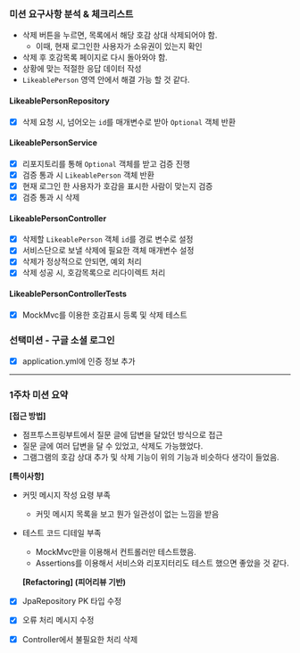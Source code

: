### 미션 요구사항 분석 & 체크리스트
- 삭제 버튼을 누르면, 목록에서 해당 호감 상대 삭제되어야 함.
  - 이때, 현재 로그인한 사용자가 소유권이 있는지 확인
- 삭제 후 호감목록 페이지로 다시 돌아와야 함.
- 상황에 맞는 적절한 응답 데이터 작성
- `LikeablePerson` 영역 안에서 해결 가능 할 것 같다.

#### LikeablePersonRepository
- [X]  삭제 요청 시, 넘어오는 `id`를 매개변수로 받아 `Optional` 객체 반환

#### LikeablePersonService

- [X] 리포지토리를 통해 `Optional` 객체를 받고 검증 진행
- [X] 검증 통과 시 `LikeablePerson` 객체 반환
- [X] 현재 로그인 한 사용자가 호감을 표시한 사람이 맞는지 검증
- [X] 검증 통과 시 삭제

#### LikeablePersonController
- [X] 삭제할 `LikeablePerson` 객체 `id`를 경로 변수로 설정
- [X] 서비스단으로 보낼 삭제에 필요한 객체 매개변수 설정
- [X] 삭제가 정상적으로 안되면, 예외 처리
- [X] 삭제 성공 시, 호감목록으로 리다이렉트 처리

#### LikeablePersonControllerTests
- [X] MockMvc를 이용한 호감표시 등록 및 삭제 테스트


### 선택미션 - 구글 소셜 로그인
- [X] application.yml에 인증 정보 추가

---

### 1주차 미션 요약

**[접근 방법]**
- 점프투스프링부트에서 질문 글에 답변을 달았던 방식으로 접근<br>
- 질문 글에 여러 답변을 달 수 있었고, 삭제도 가능했었다. <br>
- 그램그램의 호감 상대 추가 및 삭제 기능이 위의 기능과 비슷하다 생각이 들었음.


**[특이사항]**

- 커밋 메시지 작성 요령 부족
  - 커밋 메시지 목록을 보고 뭔가 일관성이 없는 느낌을 받음
- 테스트 코드 디테일 부족
  - MockMvc만을 이용해서 컨트롤러만 테스트했음.
  - Assertions를 이용해서 서비스와 리포지터리도 테스트 했으면 좋았을 것 같다.
  
  
  **[Refactoring] (피어리뷰 기반)** 
- [X] JpaRepository PK 타입 수정
- [X] 오류 처리 메시지 수정
- [X] Controller에서 불필요한 처리 삭제
  


